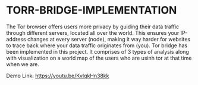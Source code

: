 # TORR-BRIDGE-IMPLEMENTATION

The Tor browser offers users more privacy by guiding their data traffic through different servers, located all over the world. This ensures your IP-address changes at every server (node), making it way harder for websites to trace back where your data traffic originates from (you). Tor bridge has been implemented in this project. It comprises of 3 types of analysis along with visualization on a world map of the users who are usinh tor at that time when we are.

Demo Link: https://youtu.be/KvIqkHn38kk
